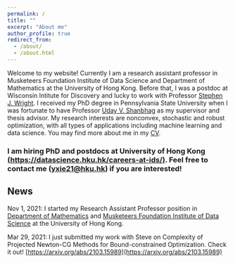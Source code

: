 ```yaml
---
permalink: /
title: ""
excerpt: "About me"
author_profile: true
redirect_from: 
  - /about/
  - /about.html
---
```



Welcome to my website! Currently I am a research assistant professor in Musketeers Foundation Institute of Data Science and Department of Mathematics at the University of Hong Kong. Before that, I was a postdoc at Wisconsin Intitute for Discovery and lucky to work with Professor [Stephen J. Wright](http://pages.cs.wisc.edu/~swright/). I received my PhD degree in Pennsylvania State University when I was fortunate to have Professor [Uday V. Shanbhag](http://www.personal.psu.edu/vvs3/) as my supervisor and thesis advisor. My research interests are nonconvex, stochastic and robust optimization, with all types of applications including machine learning and data science. You may find more about me in my [CV](https://yue-xie.github.io/files/CV_YueXie_2022.pdf).

### I am hiring PhD and postdocs at University of Hong Kong [(https://datascience.hku.hk/careers-at-ids/)](https://datascience.hku.hk/careers-at-ids/). Feel free to contact me (yxie21@hku.hk) if you are interested! 

## News

Nov 1, 2021: I started my Research Assistant Professor position in [Department of Mathematics](https://hkumath.hku.hk/web/index.php) and [Musketeers Foundation Institute of Data Science](https://datascience.hku.hk) at the University of Hong Kong.

Mar 29, 2021: I just submitted my work with Steve on Complexity of Projected Newton-CG Methods for Bound-constrained Optimization. Check it out! [https://arxiv.org/abs/2103.15989](https://arxiv.org/abs/2103.15989)
